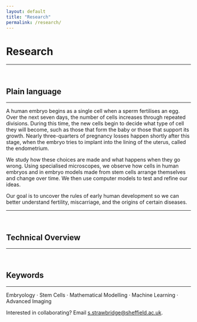 ```yaml
---
layout: default
title: "Research"
permalink: /research/
---
```


# **Research**

---

<br>

## Plain language

---

A human embryo begins as a single cell when a sperm fertilises an egg.
Over the next seven days, the number of cells increases through repeated divisions.
During this time, the new cells begin to decide what type of cell they will become, such as those that form the baby or those that support its growth.
Nearly three-quarters of pregnancy losses happen shortly after this stage, when the embryo tries to implant into the lining of the uterus, called the endometrium.

We study how these choices are made and what happens when they go wrong.
Using specialised microscopes, we observe how cells in human embryos and in embryo models made from stem cells arrange themselves and change over time.
We then use computer models to test and refine our ideas.

Our goal is to uncover the rules of early human development so we can better understand fertility, miscarriage, and the origins of certain diseases.  

---

<br>

## Technical Overview

---

<br>

## Keywords

---

Embryology · Stem Cells · Mathematical Modelling · Machine Learning · Advanced Imaging

<p class="mt-6">Interested in collaborating? Email <a href="mailto:s.strawbridge@sheffield.ac.uk">s.strawbridge@sheffield.ac.uk</a>.</p>
